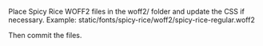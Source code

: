 Place Spicy Rice WOFF2 files in the woff2/ folder and update the CSS if necessary.
Example:
static/fonts/spicy-rice/woff2/spicy-rice-regular.woff2

Then commit the files.
